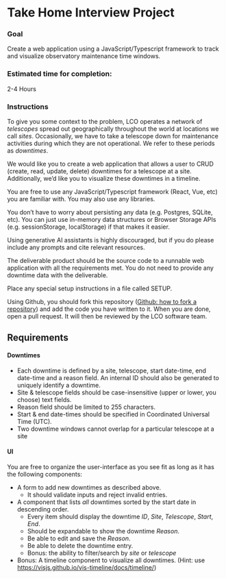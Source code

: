 # Take Home Interview Project

### Goal
Create a web application using a JavaScript/Typescript framework to track and visualize observatory maintenance time windows.

### Estimated time for completion:
2-4 Hours

### Instructions
To give you some context to the problem, LCO operates a network of _telescopes_ spread out geographically throughout the world at locations we call _sites_. Occasionally, we have to take a telescope down for maintenance activities during which they are not operational. We refer to these periods as _downtimes_.

We would like you to create a web application that allows a user to CRUD (create, read, update, delete) downtimes for a telescope at a site. Additionally, we’d like you to visualize these downtimes in a timeline.

You are free to use any JavaScript/Typescript framework (React, Vue, etc) you are familiar with. You may also use any libraries.

You don’t have to worry about persisting any data (e.g. Postgres, SQLite, etc). You can just use in-memory data structures or Browser Storage APIs (e.g. sessionStorage, localStorage) if that makes it easier.

Using generative AI assistants is highly discouraged, but if you do please include any prompts and cite relevant resources.

The deliverable product should be the source code to a runnable web application with all the requirements met. You do not need to provide any downtime data with the deliverable.

Place any special setup instructions in a file called SETUP.

Using Github, you should fork this repository ([Github: how to fork a repository](https://help.github.com/articles/fork-a-repo/)) and add the code you have written to it. When you are done, open a pull request. It will then be reviewed by the LCO software team.


## Requirements

#### Downtimes

* Each downtime is defined by a site, telescope, start date-time, end date-time and a reason field. An internal ID should also be generated to uniquely identify a downtime.
* Site & telescope fields should be case-insensitive (upper or lower, you choose) text fields.
* Reason field should be limited to 255 characters.
* Start & end date-times should be specified in Coordinated Universal Time (UTC).
* Two downtime windows cannot overlap for a particular telescope at a site


#### UI

You are free to organize the user-interface as you see fit as long as it has the following components:
* A form to add new downtimes as described above.
  * It should validate inputs and reject invalid entries.
* A component that lists _all_ downtimes sorted by the start date in descending order. 
  * Every item should display the downtime _ID_, _Site_, _Telescope_, _Start_, _End_.
  * Should be expandable to show the downtime _Reason_.
  * Be able to edit and save the _Reason_.
  * Be able to delete the downtime entry.
  * Bonus: the ability to filter/search by _site_ or _telescope_
* Bonus: A timeline component to visualize all downtimes. (Hint: use https://visjs.github.io/vis-timeline/docs/timeline/)
